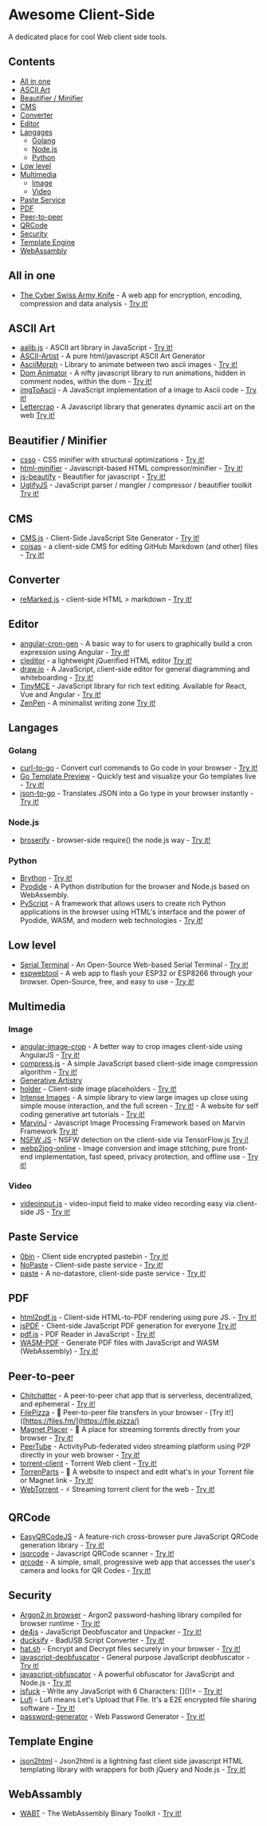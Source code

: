 # Awesome Client-Side
A dedicated place for cool Web client side tools.

## Contents

 * [All in one](#all-in-one)
 * [ASCII Art](#ascii-art)
 * [Beautifier / Minifier](#beautifier--minifier)
 * [CMS](#cms)
 * [Converter](#converter)
 * [Editor](#editor)
 * [Langages](#langages)
    * [Golang](#golang)
    * [Node.js](#nodejs)
    * [Python](#python)
 * [Low level](#low-level)
 * [Multimedia](#multimedia)
    * [Image](#image)
    * [Video](#video)
 * [Paste Service](#paste-service)
 * [PDF](#pdf)
 * [Peer-to-peer](#peer-to-peer)
 * [QRCode](#qrcode)
 * [Security](#security)
 * [Template Engine](#template-engine)
 * [WebAssambly](#webassambly)

## All in one

 * [The Cyber Swiss Army Knife](https://github.com/gchq/CyberChef) - A web app for encryption, encoding, compression and data analysis - [Try it!](https://gchq.github.io/CyberChef/)

## ASCII Art

 * [aalib.js](https://github.com/mir3z/aalib.js) - ASCII art library in JavaScript - [Try it!](http://mir3z.github.io/aalib.js/playground/www/)
 * [ASCII-Artist](https://github.com/alterlife/ASCII-Artist) - A pure html/javascript ASCII Art Generator
 * [AsciiMorph](https://github.com/tholman/ascii-morph) - Library to animate between two ascii images - [Try it!](https://codepen.io/tholman/full/BQLQyo)
 * [Dom Animator](https://github.com/tholman/dom-animator) - A nifty javascript library to run animations, hidden in comment nodes, within the dom - [Try it!](https://tholman.com/dom-animator/)
 * [imgToAscii](https://github.com/victorqribeiro/imgToAscii) - A JavaScript implementation of a image to Ascii code - [Try it!](https://victorqribeiro.github.io/imgToAscii/)
 * [Lettercrap](https://github.com/nate-parrott/lettercrap) - A Javascript library that generates dynamic ascii art on the web [Try it!](https://nate-parrott.github.io/lettercrap)

## Beautifier / Minifier

 * [csso](https://github.com/css/csso) - CSS minifier with structural optimizations - [Try it!](https://css.github.io/csso/csso.html)
 * [html-minifier](https://github.com/kangax/html-minifier) - Javascript-based HTML compressor/minifier - [Try it!](https://kangax.github.io/html-minifier/)
 * [js-beautify](https://github.com/beautify-web/js-beautify) - Beautifier for javascript - [Try it!](https://beautifier.io/)
 * [UglifyJS](https://github.com/mishoo/UglifyJS) - JavaScript parser / mangler / compressor / beautifier toolkit [Try it!](https://lisperator.net/uglifyjs/)

## CMS

 * [CMS.js](https://github.com/chrisdiana/cms.js) - Client-Side JavaScript Site Generator - [Try it!](http://chrisdiana.github.io/cms.js/demo/)
 * [coisas](https://github.com/fiatjaf/coisas) - a client-side CMS for editing GitHub Markdown (and other) files - [Try it!](https://coisas.fiatjaf.com/)

## Converter

 * [reMarked.js](https://github.com/leeoniya/reMarked.js) - client-side HTML > markdown - [Try it!](http://leeoniya.github.io/reMarked.js/)

## Editor

 * [angular-cron-gen](https://github.com/vincentjames501/angular-cron-gen) - A basic way to for users to graphically build a cron expression using Angular - [Try it!](https://github.com/vincentjames501/angular-cron-gen)
 * [cleditor](https://github.com/cleditor/cleditor) - a lightweight jQuerified HTML editor [Try it!](https://premiumsoftware.net/cleditor/)
 * [draw.io](https://github.com/jgraph/drawio) - A JavaScript, client-side editor for general diagramming and whiteboarding - [Try it!](https://app.diagrams.net/)
 * [TinyMCE](https://github.com/tinymce/tinymce) - JavaScript library for rich text editing. Available for React, Vue and Angular - [Try it!](https://www.tiny.cloud/docs/tinymce/6/premium-full-featured/)
 * [ZenPen](https://github.com/tholman/zenpen) - A minimalist writing zone [Try it!](https://zenpen.io/)


## Langages

### Golang

* [curl-to-go](https://github.com/mholt/curl-to-go) - Convert curl commands to Go code in your browser - [Try it!](https://mholt.github.io/curl-to-go/)
* [Go Template Preview](https://gotemplate.io/) - Quickly test and visualize your Go templates live - [Try it!](https://pyodide.org/en/stable/console.html) 
* [json-to-go](https://github.com/mholt/json-to-go) - Translates JSON into a Go type in your browser instantly - [Try it!](https://mholt.github.io/json-to-go/)

### Node.js

 * [broserify](https://github.com/browserify/browserify) - browser-side require() the node.js way - [Try it!]([https://browserify.org/](https://browserify.org/demos.html))

### Python

 * [Brython](https://github.com/brython-dev/brython) - [Try it!](https://brython.info/tests/console.html?lang=en)
 * [Pyodide](https://github.com/pyodide/pyodide) - A Python distribution for the browser and Node.js based on WebAssembly.
 * [PyScript](https://github.com/pyscript/pyscript) - A framework that allows users to create rich Python applications in the browser using HTML's interface and the power of Pyodide, WASM, and modern web technologies - [Try it!](https://pyscript.net/examples/)

## Low level

* [Serial Terminal](https://github.com/SpacehuhnTech/serialterminal) - An Open-Source Web-based Serial Terminal - [Try it!](https://serial.huhn.me/)
* [espwebtool](https://github.com/spacehuhntech/espwebtool) - A web app to flash your ESP32 or ESP8266 through your browser. Open-Source, free, and easy to use - [Try it!](https://esp.huhn.me/)

## Multimedia

### Image

 * [angular-image-crop](https://github.com/andyshora/angular-image-crop) - A better way to crop images client-side using AngularJS - [Try it!](https://jsbin.com/fovovu/1/edit?js,output)
 * [compress.js](https://github.com/alextanhongpin/compress.js) - A simple JavaScript based client-side image compression algorithm - [Try it!](https://practical-easley-4e78c7.netlify.app/)
 * [Generative Artistry](https://github.com/tholman/generative-artistry)
 * [holder](https://github.com/imsky/holder) - Client-side image placeholders - [Try it!](http://holderjs.com/)
 * [Intense Images](https://github.com/tholman/intense-images) - A simple library to view large images up close using simple mouse interaction, and the full screen - [Try it!](http://tholman.com/intense-images) - A website for self coding generative art tutorials - [Try it!](https://generativeartistry.com/)
 * [MarvinJ](https://github.com/gabrielarchanjo/marvinj) - Javascript Image Processing Framework based on Marvin Framework [Try it!](https://www.marvinj.org/en/examples/processingBeforeUpload.html)
 * [NSFW JS](https://github.com/infinitered/nsfwjs) - NSFW detection on the client-side via TensorFlow.js [Try i!](https://nsfwjs.com/)
 * [webp2jpg-online](https://github.com/renzhezhilu/webp2jpg-online) - Image conversion and image stitching, pure front-end implementation, fast speed, privacy protection, and offline use - [Try it!](https://imagestool.com/webp2jpg-online/)

### Video

 * [videoinput.js](https://github.com/wgryc/video-input-js) - video-input field to make video recording easy via client-side JS - [Try it!](https://phaseai.com/resources/video-input-form-js-demo)

## Paste Service

 * [0bin](https://github.com/Tygs/0bin) - Client side encrypted pastebin - [Try it!](https://0bin.net/)
 * [NoPaste](https://github.com/bokub/nopaste) - Client-side paste service - [Try it!](https://nopaste.ml/)
 * [paste](https://github.com/topaz/paste) - A no-datastore, client-side paste service - [Try it!](https://topaz.github.io/paste/)

## PDF

 * [html2pdf.js](https://github.com/eKoopmans/html2pdf.js) - Client-side HTML-to-PDF rendering using pure JS. - [Try it!](https://jsfiddle.net/eKoopmans/z1rupL4c/)
 * [jsPDF](https://github.com/parallax/jsPDF) - Client-side JavaScript PDF generation for everyone [Try it!](https://parall.ax/products/jspdf)
 * [pdf.js](https://github.com/mozilla/pdf.js) - PDF Reader in JavaScript - [Try it!](https://mozilla.github.io/pdf.js/web/viewer.html)
 * [WASM-PDF](https://github.com/jussiniinikoski/wasm-pdf) - Generate PDF files with JavaScript and WASM (WebAssembly) - [Try it!](https://jussiniinikoski.github.io/wasm-pdf-demo/example2.html)

## Peer-to-peer

 * [Chitchatter](https://github.com/jeremyckahn/chitchatter) - A peer-to-peer chat app that is serverless, decentralized, and ephemeral - [Try it!](https://chitchatter.im/)
 * [FilePizza](https://github.com/kern/filepizza) - 🍕 Peer-to-peer file transfers in your browser - [Try it!]([https://files.fm/](https://file.pizza/)
 * [Magnet Placer](https://ferrolho.github.io/magnet-player/) - 🎥 A place for streaming torrents directly from your browser - [Try it!](https://ferrolho.github.io/magnet-player/)
 * [PeerTube](https://github.com/Chocobozzz/PeerTube) - ActivityPub-federated video streaming platform using P2P directly in your web browser - [Try it!](https://joinpeertube.org/browse-content)
 * [torrent-client](https://github.com/ThaUnknown/pwa-haven/tree/main/torrent-client) - Torrent Web client - [Try it!](https://haven.pages.dev/torrent-client/public/)
 * [TorrenParts](https://github.com/leoherzog/TorrentParts) - 📑 A website to inspect and edit what's in your Torrent file or Magnet link - [Try it!](https://torrent.parts/)
 * [WebTorrent](https://github.com/webtorrent/webtorrent) - ⚡️ Streaming torrent client for the web - [Try it!](https://webtorrent.io/)

## QRCode

* [EasyQRCodeJS](https://github.com/ushelp/EasyQRCodeJS) - A feature-rich cross-browser pure JavaScript QRCode generation library - [Try it!](https://www.easyproject.cn/easyqrcodejs/tryit.html)
* [jsqrcode](https://github.com/LazarSoft/jsqrcode) - Javascript QRCode scanner - [Try it!](https://webqr.com/)
* [qrcode](https://github.com/PaulKinlan/qrcode) - A simple, small, progressive web app that accesses the user's camera and looks for QR Codes - [Try it!](https://github.com/PaulKinlan/qrcode)

## Security

* [Argon2 in browser](https://github.com/antelle/argon2-browser) - Argon2 password-hashing library compiled for browser runtime - [Try it!](https://antelle.net/argon2-browser/)
* [de4js](https://lelinhtinh.github.io/de4js/) - JavaScript Deobfuscator and Unpacker - [Try it!](https://github.com/lelinhtinh/de4js)
* [ducksify](https://github.com/spacehuhntech/duckify) - BadUSB Script Converter - [Try it!](https://duckify.huhn.me/)
* [hat.sh](https://github.com/sh-dv/hat.sh) - Encrypt and Decrypt files securely in your browser - [Try it!](https://hat.sh/)
* [javascript-deobfuscator](https://github.com/ben-sb/javascript-deobfuscator) - General purpose JavaScript deobfuscator - [Try it!](https://deobfuscate.io/)
* [javascript-obfuscator](https://github.com/javascript-obfuscator/javascript-obfuscator) - A powerful obfuscator for JavaScript and Node.js - [Try it!](https://obfuscator.io/)
* [jsfuck](https://github.com/aemkei/jsfuck) - Write any JavaScript with 6 Characters: \[\]\(\)!+ - [Try it!](http://www.jsfuck.com/)
* [Lufi](https://github.com/ldidry/lufi) - Lufi means Let's Upload that FIle. It's a E2E encrypted file sharing software - [Try it!](https://demo.lufi.io/)
* [password-generator](https://github.com/michal037/password-generator) - Web Password Generator - [Try it!](https://michal037.github.io/password-generator/)

## Template Engine

 * [json2html](https://github.com/moappi/json2html) - Json2html is a lightning fast client side javascript HTML templating library with wrappers for both jQuery and Node.js - [Try it!](https://www.json2html.com/visualizer/#json-tab)

## WebAssambly

 * [WABT](https://github.com/WebAssembly/wabt) - The WebAssembly Binary Toolkit - [Try it!](https://webassembly.github.io/wabt/demo/)
